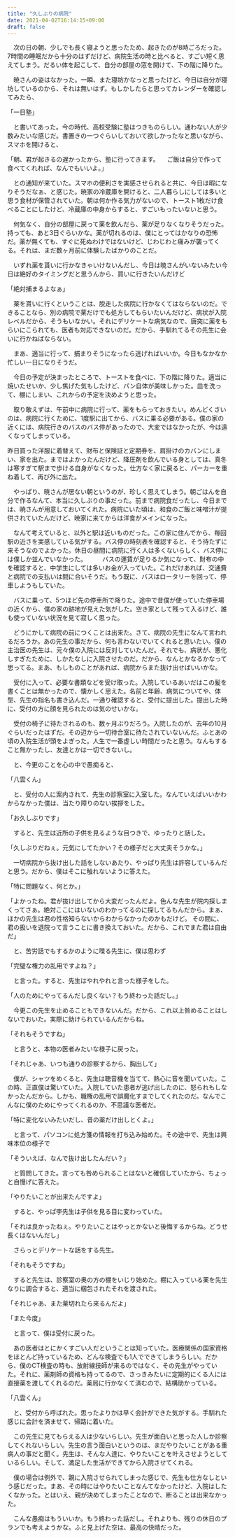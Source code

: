 ```yaml
---
title: "久しぶりの病院"
date: 2021-04-02T16:14:15+09:00
draft: false
---
```


　次の日の朝、少しでも長く寝ようと思ったため、起きたのが8時ごろだった。7時間の睡眠だから十分のはずだけど、病院生活の時と比べると、すごい短く思えてしまう。だるい体を起こして、自分の部屋の窓を開けて、下の階に降りた。

　暁さんの姿はなかった。一瞬、また寝坊かなっと思ったけど、今日は自分が寝坊しているのから、それは無いはず。もしかしたらと思ってカレンダーを確認してみたら、

「一日塾」

　と書いてあった。今の時代、高校受験に塾はつきものらしい。通わない人が少数みたいな感じだ。書置きの一つぐらいしておいて欲しかったなと思いながら、スマホを開けると、

「朝、君が起きるの遅かったから、塾に行ってきます。
　ご飯は自分で作って食べてくれれば、なんでもいいよ。」

　との通知が来ていた。スマホの便利さを実感させられると共に、今日は暇になりそうだなぁ、と感じた。暁家の冷蔵庫を開けると、二人暮らしにしては多いと思う食材が保管されていた。朝は何か作る気力がないので、トースト1枚だけ食べることにしたけど、冷蔵庫の中身からすると、すごいもったいないと思う。

　何気なく、自分の部屋に戻って薬を飲んだら、薬が足りなくなりそうだった。持っても、あと3日ぐらいかな。薬が切れるのは、僕にとってはかなりの恐怖だ。薬が無くても、すぐに死ぬわけではないけど、じわじわと痛みが襲ってくる。それは、まだ数ヶ月前に体験したばかりのことだ。

　いずれ薬を貰いに行かなきゃいけないんだし、今日は暁さんがいないみたい今日は絶好のタイミングだと思うんから、買いに行きたいんだけど

「絶対捕まるよなぁ」

　薬を貰いに行くということは、脱走した病院に行かなくてはならないのだ。できることなら、別の病院で薬だけでも処方してもらいたいんだけど、病状が入院レベルだから、そうもいなかい。それにデリケートな病気なので、唐突に薬をもらいにこられても、医者も対応できないのだ。だから、手馴れてるその先生に会いに行かねばならない。

　まあ、適当に行って、捕まりそうになったら逃げればいいか。今日もなかなか忙しい一日になりそうだ。

　今日の予定が決まったところで、トーストを食べに、下の階に降りた。適当に焼いたせいか、少し焦げた気もしたけど、パン自体が美味しかった。皿を洗って、棚にしまい、これからの予定を決めようと思った。

　取り敢えずは、午前中に病院に行って、薬をもらっておきたい。めんどくさいのは、病院に行くために、1度駅に出てから、バスに乗る必要がある。僕の家の近くには、病院行きのバスのバス停があったので、大変ではなかったが、今は遠くなってしまっている。

 昨日買った洋服に着替えて、財布と保険証と定期券を、肩掛けのカバンにしまい、家を出た。まではよかったんだけど、降圧剤を飲んでいる身としては、真冬は寒すぎて駅まで歩ける自身がなくなった。仕方なく家に戻ると、パーカーを重ね着して、再び外に出た。

　やっぱり、暁さんが居ない朝というのが、珍しく思えてしまう。朝ごはんを自分で作るなんて、本当に久しぶりの事だった。前まで病院食だったし、今日までは、暁さんが用意しておいてくれた。病院にいた頃は、和食のご飯と味噌汁が提供されていたんだけど、暁家に来てからは洋食がメインになった。

　なんて考えていると、以外と駅は近いものだった。この家に住んでから、毎回駅の近さを実感している気がする。バス停の時刻表を確認すると、そう待たずに来そうなのでよかった。休日の昼間に病院に行く人は多くないらしく、バス停には僕しか並んでいなかった。
　
　バスの運賃が足りるか気になって、財布の中を確認すると、中学生にしては多いお金が入っていた。これだけあれば、交通費と病院での支払いは間に合いそうだ。もう既に、バスはロータリーを回って、停車しようもしていた。

　バスに乗って、5つほど先の停車所で降りた。途中で昔僕が使っていた停車場の近くから、僕の家の跡地が見えた気がした。空き家として残って入るけど、誰も使っていない状況を見て寂しく思った。

　どうにかして病院の前につくことは出来た。さて、病院の先生になんて言われるだろうか。あの先生の事だから、何も言わないでいてくれると思いたい。僕の主治医の先生は、元々僕の入院には反対していたんだ。それでも、病状が、悪化しすぎたために、しかたなしに入院させたのだ。だから、なんとかなるかなって思ってる。まあ、もしものことがあれば、病院からまた抜け出せばいいかな。

　受付に入って、必要な書類などを受け取った。入院しているあいだはこの髪を書くことは無かったので、懐かしく思えた。名前と年齢、病気についてや、体型、先生の指名も書き込んだ。一通り確認すると、受付に提出した。提出した時に、受付の方に顔を見られたのは気のせいかな。

　受付の椅子に待たされるのも、数ヶ月ぶりだろう。入院したのが、去年の10月ぐらいだったはずだ。その辺から一切待合室に待たされていないんだ。ふとあの頃の入院生活が頭をよぎった。人生で一番虚しい時間だったと思う。なんもすること無かったし、友達とかは一切できないし。

　と、今更のことを心の中で愚痴ると、

「八雲くん」

　と、受付の人に案内されて、先生の診察室に入室した。なんていえばいいかわからなかった僕は、当たり障りのない挨拶をした。

「お久しぶりです」

　すると、先生は近所の子供を見るような目つきで、ゆったりと話した。

「久しぶりだねぇ。元気にしてたかい？その様子だと大丈夫そうかな。」

　一切病院から抜け出した話をしないあたり、やっぱり先生は許容しているんだと思う。だから、僕はそこに触れないように答えた。

「特に問題なく、何とか。」

「よかったね。君が抜け出してから大変だったんだよ。色んな先生が院内探しまくってさぁ。絶対ここにはいないのわかってるのに探してるもんだから。まぁ、ほかの先生は君の性格知らないからわからなかったのかもだけど。
  その間に、君の扱いを退院って言うことに書き換えておいた。だから、これでまた君は自由だ」

　と、苦労話でもするかのように喋る先生に、僕は思わず

「完璧な権力の乱用ですよね？」

　と言った。すると、先生はやれやれと言った様子をした。

「人のためにやってるんだし良くない？もう終わった話だし。」

　今更この先生を止めることもできないんだ。だから、これ以上咎めることはしないでおいた。実際に助けられているんだからね。

「それもそうですね」

　と言うと、本物の医者みたいな様子に戻った。

「それじゃあ、いつも通りの診察するから、胸出して」

　僕が、シャツをめくると、先生は聴音機を当てて、熱心に音を聞いていた。この時、正直僕は驚いていた。入院していた患者が逃げ出したのに、怒られもしなかったんだから。しかも、職権の乱用で誤魔化すまでしてくれたのだ。なんでこんなに僕のためにやってくれるのか、不思議な医者だ。

「特に変化ないみたいだし、昔の薬だけ出しとくよ。」

　と言って、パソコンに処方箋の情報を打ち込み始めた。その途中で、先生は興味本位の様子で

「そういえば、なんで抜け出したんだい？」

　と質問してきた。言っても咎められることはないと確信していたから、ちょっと自慢げに答えた。

「やりたいことが出来たんですよ」

　すると、やっぱ李先生は子供を見る目に変わっていた。

「それは良かったねぇ。やりたいことはやっとかないと後悔するからね。どうせ長くはないんだし」

　さらっとデリケートな話をする先生。

「それもそうですね」

　すると先生は、診察室の奥の方の棚をいじり始めた。棚に入っている薬を先生なりに調合すると、適当に梱包されたそれを渡された。

「それじゃあ、また薬切れたら来るんだよ」

「また今度」

　と言って、僕は受付に戻った。

　あの医者はとにかくすごい人だということは知っていた。医療関係の国家資格をほとんど持っているため、どんな検査でも1人でできてしまうらしい。だから、僕のCT検査の時も、放射線技師が来るのではなく、その先生がやっていた。それに、薬剤師の資格も持ってるので、さっきみたいに定期的にくる人には直接薬を渡してくれるのだ。薬局に行かなくて済むので、結構助かっている。

「八雲くん」

　と、受付から呼ばれた。思ったよりかは早く会計ができた気がする。手馴れた感じに会計を済ませて、帰路に着いた。

　この先生に見てもらえる人は少ないらしい。先生が面白いと思った人しか診察してくれないらしい。先生の言う面白いというのは、まだやりたいことがある重病人の事だと聞く。先生は、そんな人達に、やりたいことを叶えさせようとしているらしい。そして、満足した生活ができてから入院させてくれる。

　僕の場合は例外で、親に入院させられてしまった感じで、先生も仕方なしという感じだった。まあ、その時にはやりたいことなんてなかったけど、入院はしたくなかった。とはいえ、親が決めてしまったことなので、断ることは出来なかった。

　こんな愚痴はもういいか。もう終わった話だし。それよりも、残りの休日のプランでも考えようかな。ふと見上げた空は、最高の快晴だった。
